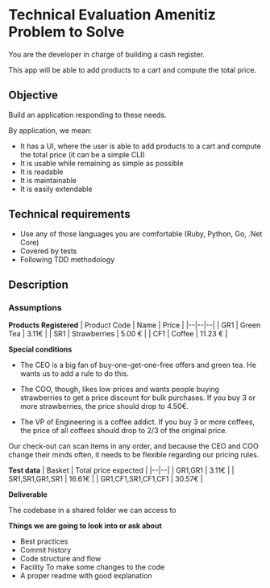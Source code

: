 # Technical Evaluation Amenitiz Problem to Solve

You are the developer in charge of building a cash register.

This app will be able to add products to a cart and compute the total price.

## Objective

Build an application responding to these needs.

By application, we mean:
- It has a UI, where the user is able to add products to a cart and compute the total price (it can be a simple CLI)
- It is usable while remaining as simple as possible
- It is readable
- It is maintainable
- It is easily extendable

## Technical requirements

- Use any of those languages you are comfortable (Ruby, Python, Go, .Net Core)
- Covered by tests
- Following TDD methodology

## Description

### Assumptions

**Products Registered**
| Product Code | Name | Price |
|--|--|--|
| GR1 |  Green Tea | 3.11€ |
| SR1 |  Strawberries | 5.00 € |
| CF1 |  Coffee | 11.23 € |

**Special conditions**

- The CEO is a big fan of buy-one-get-one-free offers and green tea.
He wants us to add a  rule to do this.

- The COO, though, likes low prices and wants people buying strawberries to get a price  discount for bulk purchases.
If you buy 3 or more strawberries, the price should drop to 4.50€.

- The VP of Engineering is a coffee addict.
If you buy 3 or more coffees, the price of all coffees should drop to 2/3 of the original price.

Our check-out can scan items in any order, and because the CEO and COO change their minds  often, it needs to be flexible regarding our pricing rules.

**Test data**
| Basket | Total price expected |
|--|--|
| GR1,GR1 |  3.11€ |
| SR1,SR1,GR1,SR1 |  16.61€ |
| GR1,CF1,SR1,CF1,CF1 |  30.57€ |


**Deliverable**

The codebase in a shared folder we can access to

**Things we are going to look into or ask about**

- Best practices
- Commit history
- Code structure and flow
- Facility To make some changes to the code
- A proper readme with good explanation
